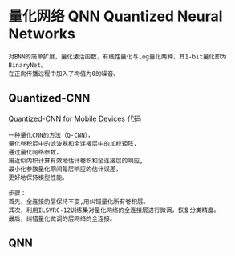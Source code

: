 # 量化网络 QNN Quantized Neural Networks
    对BNN的简单扩展，量化激活函数，有线性量化与log量化两种，其1-bit量化即为BinaryNet。
    在正向传播过程中加入了均值为0的噪音。

## Quantized-CNN

[Quantized-CNN for Mobile Devices 代码](https://github.com/Ewenwan/quantized-cnn)

    一种量化CNN的方法（Q-CNN），
    量化卷积层中的滤波器和全连接层中的加权矩阵，
    通过量化网络参数，
    用近似内积计算有效地估计卷积和全连接层的响应,
    最小化参数量化期间每层响应的估计误差，
    更好地保持模型性能。

    步骤：
    首先，全连接的层保持不变,用纠错量化所有卷积层。
    其次，利用ILSVRC-12训练集对量化网络的全连接层进行微调，恢复分类精度。
    最后，纠错量化微调的层网络的全连接。


## QNN
[]()
